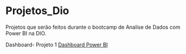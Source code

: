 # Projetos_Dio
Projetos que serão feitos durante o bootcamp de Analise de Dados com Power BI na DIO.

Dashboard- Projeto 1
[Dashboard Power BI](https://app.powerbi.com/reportEmbed?reportId=74ac831e-c3e5-4066-a3d9-c646f771d574&autoAuth=true&ctid=6f79f598-cb53-472e-be25-47caedb90afc)
